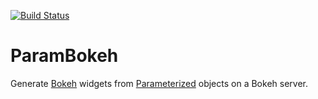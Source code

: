 [![Build Status](https://travis-ci.org/ioam/parambokeh.svg?branch=master)](https://travis-ci.org/ioam/parambokeh)

# ParamBokeh

Generate [Bokeh](http://bokeh.pydata.org) widgets from [Parameterized](https://github.com/ioam/param) objects on a Bokeh server.
